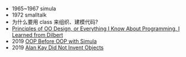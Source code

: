 - 1965~1967 simula
- 1972 smalltalk
- 为什么要用 class 来组织、建模代码?
- [Principles of OO Design, or Everything I Know About Programming, I Learned from Dilbert](https://web.archive.org/web/20191012144419/http://alanknightsblog.blogspot.com/2011/10/principles-of-oo-design-or-everything-i.html)
- 2019 [OOP Before OOP with Simula](https://twobithistory.org/2019/01/31/simula.html)
- 2019 [Alan Kay Did Not Invent Objects](https://www.hillelwayne.com/post/alan-kay/)